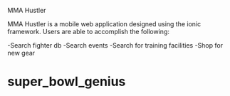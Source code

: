 MMA Hustler

MMA Hustler is a mobile web application designed using the ionic framework.  Users are able to accomplish the following:

-Search fighter db
-Search events
-Search for training facilities
-Shop for new gear
# super_bowl_genius
